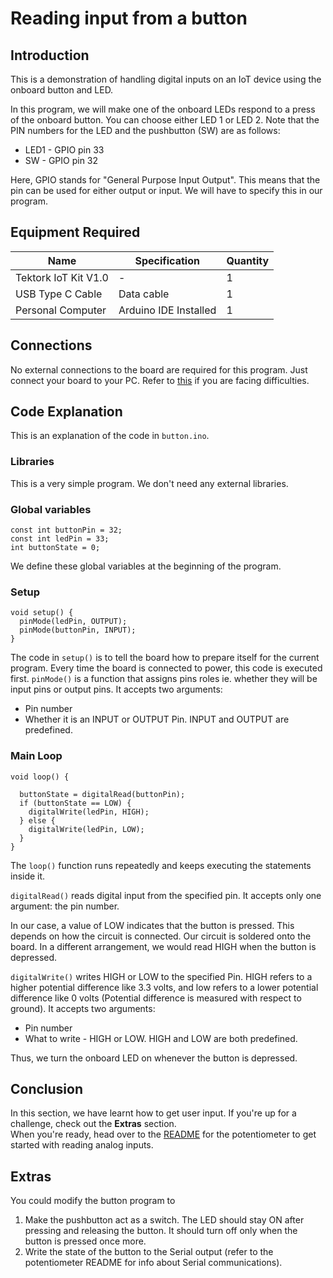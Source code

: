 # Reading input from a button

## Introduction

This is a demonstration of handling digital inputs on an IoT device using the onboard button and LED.

In this program, we will make one of the onboard LEDs respond to a press of the onboard button. You can choose either LED 1 or LED 2. 
Note that the PIN numbers for the LED and the pushbutton (SW) are as follows:
- LED1 - GPIO pin 33 
- SW - GPIO pin 32

Here, GPIO stands for "General Purpose Input Output". This means that the pin can be used for either output or input. We will have to specify this in our program.

## Equipment Required

| Name  | Specification | Quantity |
| -- | -- | -- |
| Tektork IoT Kit V1.0| - | 1 |
| USB Type C Cable | Data cable | 1 |
| Personal Computer | Arduino IDE Installed | 1 |

## Connections

No external connections to the board are required for this program. Just connect your board to your PC. Refer to [this](../README.md) if you are facing difficulties.

## Code Explanation 
This is an explanation of the code in `button.ino`.

### Libraries
This is a very simple program. We don't need any external libraries.

### Global variables
```
const int buttonPin = 32;  
const int ledPin = 33;   
int buttonState = 0;  

```

We define these global variables at the beginning of the program.
### Setup
```
void setup() {
  pinMode(ledPin, OUTPUT);
  pinMode(buttonPin, INPUT);
}
```

The code in `setup()` is to tell the board how to prepare itself for the current program. Every time the board is connected to power, this code is executed first. 
`pinMode()` is a function that assigns pins roles ie. whether they will be input pins or output pins. It accepts two arguments:
- Pin number
- Whether it is an INPUT or OUTPUT Pin. INPUT and OUTPUT are predefined.

### Main Loop

```
void loop() {

  buttonState = digitalRead(buttonPin);
  if (buttonState == LOW) {
    digitalWrite(ledPin, HIGH);
  } else {
    digitalWrite(ledPin, LOW);
  }
}
```

The `loop()` function runs repeatedly and keeps executing the statements inside it.

`digitalRead()` reads digital input from the specified pin.  It accepts only one argument: the pin number.

In our case, a value of LOW indicates that the button is pressed. This depends on how the circuit is connected. Our circuit is soldered onto the board. In a different arrangement, we would read HIGH when the button is depressed.

`digitalWrite()` writes HIGH or LOW to the specified Pin. HIGH refers to a higher potential difference like 3.3 volts, and low refers to a lower potential difference like 0 volts (Potential difference is measured with respect to ground). 
It accepts two arguments:
- Pin number
- What to write - HIGH or LOW. HIGH and LOW are both predefined.

Thus, we turn the onboard LED on whenever the button is depressed.

## Conclusion

In this section, we have learnt how to get user input. If you're up for a challenge, check out the **Extras** section.   
When you're ready, head over to the [README](../potentiometer/README.md) for the potentiometer to get started with reading analog inputs.

## Extras

You could modify the button program to 
1. Make the pushbutton act as a switch. The LED should stay ON after pressing and releasing the button. It should turn off only when the button is pressed once more.
2. Write the state of the button to the Serial output (refer to the potentiometer README for info about Serial communications).
